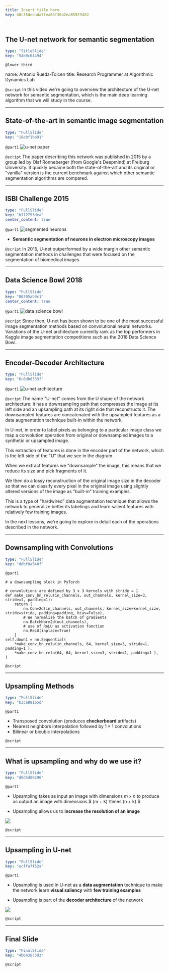 ```yaml
---
title: Insert title here
key: 40c35dedada5fea64f36b2ea85529d2d

---
```

## The U-net network for semantic segmentation

```yaml
type: "TitleSlide"
key: "54e0c04494"
```

`@lower_third`

name: Antonio Rueda-Toicen
title: Research Programmer at Algorithmic Dynamics Lab


`@script`
In this video we're going to overview the architecture of the U-net network for semantic segmentation, which is the main deep learning algorithm that we will study in the course.


---
## State-of-the-art in semantic image segmentation

```yaml
type: "FullSlide"
key: "18ebf1ba91"
```

`@part1`
![u-net paper](https://raw.githubusercontent.com/andandandand/images-for-colab-notebooks/master/u-net-paper.png)


`@script`
The paper describing this network was published in 2015 by a group led by Olaf Ronneberger (from Google's Deepmind) at Freiburg University. It quickly became both the state-of-the-art and its original or "vanilla" version is the current benchmark against which other semantic segmentation algorithms are compared.


---
## ISBI Challenge 2015

```yaml
type: "FullSlide"
key: "b112793dea"
center_content: true
```

`@part1`
![segmented neurons](http://brainiac2.mit.edu/isbi_challenge/sites/default/files/Challenge-ISBI-2012-sample-image.png)
+ **Semantic segmentation of neurons in electron microscopy images**


`@script`
In 2015, U-net outperformed by a wide margin other semantic segmentation methods in challenges that were focused on the segmentation of biomedical images


---
## Data Science Bowl 2018

```yaml
type: "FullSlide"
key: "80305ab9c1"
center_content: true
```

`@part1`
![data science bowl](https://raw.githubusercontent.com/andandandand/images-for-colab-notebooks/master/data-science-bowl.png)


`@script`
Since then, U-net has been shown to be one of the most successful image segmentation methods based on convolutional neural networks. Variations of the U-net architecture currently rank as the top performers in Kaggle image segmentation competitions such as the 2018 Data Science Bowl.


---
## Encoder-Decoder Architecture

```yaml
type: "FullSlide"
key: "6c8db6333f"
```

`@part1`
![u-net architecture](https://cdn-images-1.medium.com/max/800/1*dKPBgCdJx6zj3MpED3lcNA.png)


`@script`
The name "U-net" comes from the U shape of the network architecture: it has a downsampling path that compresses the image at its left side and an upsampling path at its right side that reconstructs it. The downsampled features are concatenated with the upsampled features as a data augmentation technique built-in within the network.  

In U-net, in order to label pixels as belonging to a particular image class we map a convolution operation from original or downsampled images to a synthetic or upsampled image. 

This extraction of features is done in the encoder part of the network, which is the left side of the "U" that we see in the diagram. 

When we extract features we "downsample" the image, this means that we reduce its size and pick fragments of it.  

We then do a lossy reconstruction of the original image size in the decoder so that we can classify every pixel in the original image using slightly altered versions of the image as "built-in" training examples.

This is a type of "hardwired" data augmentation technique that allows the network to generalize better its labelings and learn salient features with relatively few training images. 

In the next lessons, we're going to explore in detail each of the operations described in the network.


---
## Downsampling with Convolutions

```yaml
type: "FullSlide"
key: "ddbf8a548f"
```

`@part1`
```
# a downsampling block in PyTorch

# convolutions are defined by 3 x 3 kernels with stride = 1
def make_conv_bn_relu(in_channels, out_channels, kernel_size=3, stride=1, padding=1):
    return [
        nn.Conv2d(in_channels, out_channels, kernel_size=kernel_size,  stride=stride, padding=padding, bias=False),
        # We normalize the batch of gradients
        nn.BatchNorm2d(out_channels),
        # use of ReLU as activation function
        nn.ReLU(inplace=True)
    ]
self.down1 = nn.Sequential(
    *make_conv_bn_relu(in_channels, 64, kernel_size=3, stride=1, padding=1 ),
    *make_conv_bn_relu(64, 64, kernel_size=3, stride=1, padding=1 ),
)
```


`@script`



---
## Upsampling Methods

```yaml
type: "FullSlide"
key: "b3ca88165d"
```

`@part1`
+ Transposed convolution (produces **checkerboard** artifacts) 
+ Nearest neighbors interpolation followed by $1 \times 1$ convolutions
+ Bilinear or bicubic interpolations


`@script`



---
## What is upsampling and why do we use it?

```yaml
type: "FullSlide"
key: "d6d5d80296"
```

`@part1`
+ Upsampling takes as input an image with dimensions $m \times n$ to produce as output an image with dimensions $ (m + k) \times (n + k) $ 

+ Upsampling allows us to **increase the resolution of an image**

![](https://cdn-images-1.medium.com/max/800/1*vPyOJ9-D-s2gzRhraY21YA.png)


`@script`



---
## Upsampling in U-net

```yaml
type: "FullSlide"
key: "ecffa7f52a"
```

`@part1`
+ Upsampling is used in U-net as a **data augmentation** technique to make the network learn **visual saliency** with **few training examples** 

+ Upsampling is part of the **decoder architecture** of the network

![](https://cdn-images-1.medium.com/max/800/1*vPyOJ9-D-s2gzRhraY21YA.png)


`@script`



---
## Final Slide

```yaml
type: "FinalSlide"
key: "4b6438c5d3"
```

`@script`


